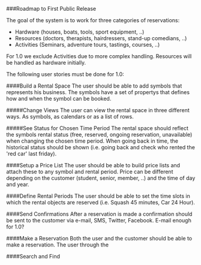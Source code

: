 ###Roadmap to First Public Release

The goal of the system is to work for three categories of reservations:

* Hardware (houses, boats, tools, sport equipment, ..)
* Resources (doctors, therapists, hairdressers, stand-up comedians, ..)
* Activities (Seminars, adventure tours, tastings, courses, ..)

For 1.0 we exclude Activities due to more complex handling. Resources will be handled as hardware initially.

The following user stories must be done for 1.0:

####Build a Rental Space
The user should be able to add symbols that represents his business. The symbols have a set of propertys that defines how and when the symbol can be booked.

#####Change Views
The user can view the rental space in three different ways. As symbols, as calendars or as a list of rows.

#####See Status for Chosen Time Period
The rental space should reflect the symbols rental status (free, reserved, ongoing reservation, unavailable) when changing the chosen time period. When going back in time, the historical status should be shown (i.e. going back and check who rented the 'red car' last friday).

####Setup a Price List
The user should be able to build price lists and attach these to any symbol and rental period. Price can be different depending on the customer (student, senior, member, ..) and the time of day and year. 

####Define Rental Periods
The user should be able to set the time slots in which the rental objects are reserved (i.e. Squash 45 minutes, Car 24 Hour).

####Send Confirmations
After a reservation is made a confirmation should be sent to the customer via e-mail, SMS, Twitter, Facebook. E-mail enough for 1.0? 

####Make a Reservation
Both the user and the customer should be able to make a reservation. The user through the 


####Search and Find
